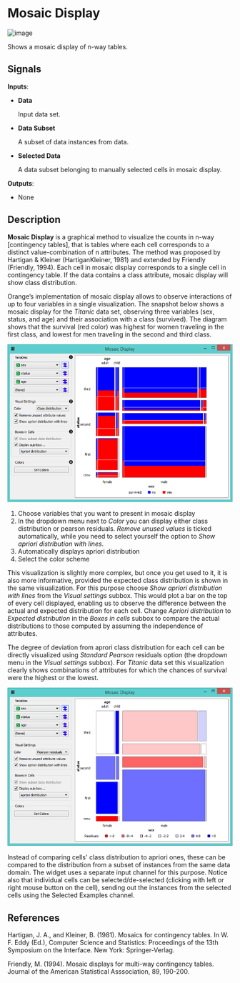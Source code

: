 Mosaic Display
==============

![image](icons/mosaic%20display.png)

Shows a mosaic display of n-way tables.

Signals
-------

**Inputs**:

- **Data**

  Input data set.

- **Data Subset**

  A subset of data instances from data.

- **Selected Data**

  A data subset belonging to manually selected cells in mosaic display.

**Outputs**:

- None

Description
-----------

**Mosaic Display** is a graphical method to visualize the counts in
n-way [contingency tables], that is tables where each cell corresponds
to a distinct value-combination of n attributes. The method was proposed
by Hartigan & Kleiner (HartiganKleiner, 1981) and extended by Friendly
(Friendly, 1994). Each cell in mosaic display corresponds to a single
cell in contingency table. If the data contains a class attribute,
mosaic display will show class distribution.

Orange’s implementation of mosaic display allows to observe
interactions of up to four variables in a single visualization. The
snapshot below shows a mosaic display for the *Titanic* data set,
observing three variables (sex, status, and age) and their association
with a class (survived). The diagram shows that the survival (red color)
was highest for women traveling in the first class, and lowest for men
traveling in the second and third class.

![Mosaic Display on titanic dataset](images/MosaicDisplay-Titanic-stamped.png)

1. Choose variables that you want to present in mosaic display
2. In the dropdown menu next to *Color* you can display either class distribution or pearson residuals. *Remove unused values* is ticked automatically, while you need to select yourself the option to *Show apriori distribution with lines*.
3. Automatically displays apriori distribution
4. Select the color scheme

This visualization is slightly more complex, but once you get used
to it, it is also more informative, provided the expected class distribution is shown in
the same visualization. For this purpose choose
*Show apriori distribution with lines* from the *Visual settings* subbox. 
This would plot a bar on the top of every cell displayed, enabling us to observe the 
difference between the actual and expected distribution for each cell. Change
*Apriori distribution* to *Expected distribution* in the *Boxes in cells* subbox to compare the
actual distributions to those computed by assuming the independence of
attributes.

The degree of deviation from aprori class distribution for each cell can
be directly visualized using *Standard Pearson* residuals option (the dropdown menu in the *Visual settings* subbox).
For *Titanic* data set this visualization clearly shows combinations of
attributes for which the chances of survival were the highest or the lowest.

![Mosaic Display - Pearson residual](images/MosaicDisplay-Titanic-Residuals.png)

Instead of comparing cells' class distribution to apriori ones, these
can be compared to the distribution from a subset of instances from the same
data domain. The widget uses a separate input channel for this purpose.
Notice also that individual cells can be selected/de-selected (clicking
with left or right mouse button on the cell), sending out the instances
from the selected cells using the Selected Examples channel.

References
----------

Hartigan, J. A., and Kleiner, B. (1981). Mosaics for contingency tables. In W. F. Eddy (Ed.), Computer Science and Statistics: Proceedings of the 13th Symposium on the Interface. New York: Springer-Verlag.

Friendly, M. (1994). Mosaic displays for multi-way contingency tables. Journal of the American Statistical Asssociation, 89, 190-200.

